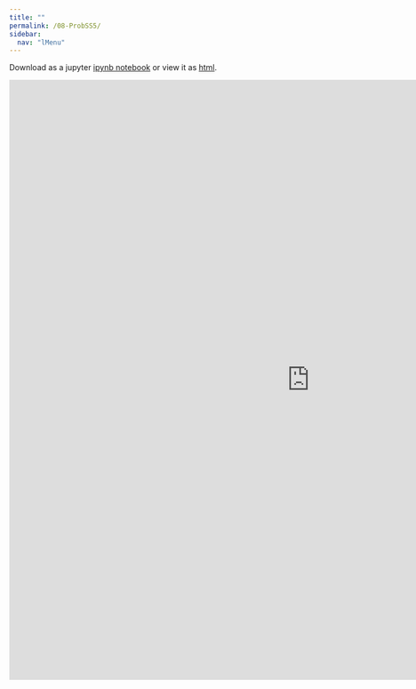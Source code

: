 ```yaml
---
title: ""
permalink: /08-ProbSS5/
sidebar:
  nav: "lMenu"
---
```


Download as a jupyter [ipynb notebook](https://datascience-intro.github.io/1MS041-2023/notebooks/08-ProbSS5.ipynb) or view it as [html](https://datascience-intro.github.io/1MS041-2023/notebooks/08-ProbSS5.html).

<iframe src="https://datascience-intro.github.io/1MS041-2023/notebooks/08-ProbSS5.html" width="1080" height="1080" frameborder="0"></iframe>

    
